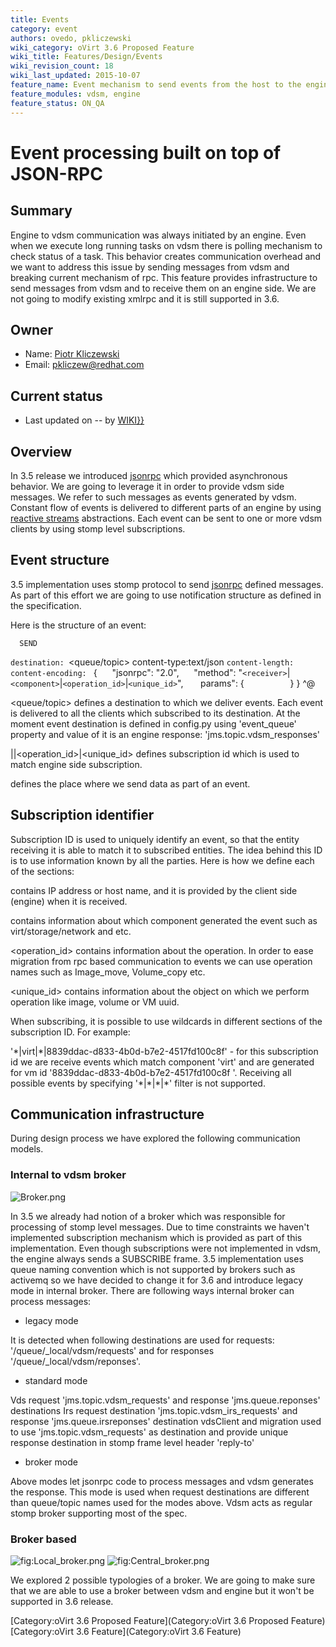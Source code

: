 ```yaml
---
title: Events
category: event
authors: ovedo, pkliczewski
wiki_category: oVirt 3.6 Proposed Feature
wiki_title: Features/Design/Events
wiki_revision_count: 18
wiki_last_updated: 2015-10-07
feature_name: Event mechanism to send events from the host to the engine
feature_modules: vdsm, engine
feature_status: ON_QA
---
```


# Event processing built on top of JSON-RPC

## Summary

Engine to vdsm communication was always initiated by an engine. Even when we execute long running tasks on vdsm there is polling mechanism to check status of a task. This behavior creates communication overhead and we want to address this issue by sending messages from vdsm and breaking current mechanism of rpc. This feature provides infrastructure to send messages from vdsm and to receive them on an engine side. We are not going to modify existing xmlrpc and it is still supported in 3.6.

## Owner

*   Name: [ Piotr Kliczewski](User:Pkliczewski)
*   Email: <pkliczew@redhat.com>

## Current status

*   Last updated on -- by [ WIKI}}](User:{{urlencode:{{REVISIONUSER}})

## Overview

In 3.5 release we introduced [jsonrpc](/develop/release-management/features/ux/design/jsonrpc3.5/) which provided asynchronous behavior. We are going to leverage it in order to provide vdsm side messages. We refer to such messages as events generated by vdsm. Constant flow of events is delivered to different parts of an engine by using [reactive streams](http://www.reactive-streams.org/) abstractions. Each event can be sent to one or more vdsm clients by using stomp level subscriptions.

## Event structure

3.5 implementation uses stomp protocol to send [jsonrpc](http://www.jsonrpc.org/specification) defined messages. As part of this effort we are going to use notification structure as defined in the specification.

Here is the structure of an event:

      SEND
`destination: `<queue/topic>
      content-type:text/json
`content-length: `<length>
`content-encoding: `<token as defined by IANA>
      {
           "jsonrpc": "2.0",
           "method": "`<receiver>`|`<component>`|`<operation_id>`|`<unique_id>`",
            params": {
`       `<contents>
          }
      }
      ^@

<queue/topic> defines a destination to which we deliver events. Each event is delivered to all the clients which subscribed to its destination. At the moment event destination is defined in config.py using 'event_queue' property and value of it is an engine response: 'jms.topic.vdsm_responses'

<receiver>|<component>|<operation_id>|<unique_id> defines subscription id which is used to match engine side subscription.

<contents> defines the place where we send data as part of an event.

## Subscription identifier

Subscription ID is used to uniquely identify an event, so that the entity receiving it is able to match it to subscribed entities. The idea behind this ID is to use information known by all the parties. Here is how we define each of the sections:

<receiver> contains IP address or host name, and it is provided by the client side (engine) when it is received.

<component> contains information about which component generated the event such as virt/storage/network and etc.

<operation_id> contains information about the operation. In order to ease migration from rpc based communication to events we can use operation names such as Image_move, Volume_copy etc.

<unique_id> contains information about the object on which we perform operation like image, volume or VM uuid.

When subscribing, it is possible to use wildcards in different sections of the subscription ID. For example:

'\*|virt|\*|8839ddac-d833-4b0d-b7e2-4517fd100c8f' - for this subscription id we are receive events which match component 'virt' and are generated for vm id '8839ddac-d833-4b0d-b7e2-4517fd100c8f '. Receiving all possible events by specifying '\*|\*|\*|\*' filter is not supported.

## Communication infrastructure

During design process we have explored the following communication models.

### Internal to vdsm broker

![](Broker.png‎ "Broker.png‎")

In 3.5 we already had notion of a broker which was responsible for processing of stomp level messages. Due to time constraints we haven't implemented subscription mechanism which is provided as part of this implementation. Even though subscriptions were not implemented in vdsm, the engine always sends a SUBSCRIBE frame. 3.5 implementation uses queue naming convention which is not supported by brokers such as activemq so we have decided to change it for 3.6 and introduce legacy mode in internal broker. There are following ways internal broker can process messages:

*   legacy mode

It is detected when following destinations are used for requests: '/queue/_local/vdsm/requests' and for responses '/queue/_local/vdsm/reponses'.

*   standard mode

Vds request 'jms.topic.vdsm_requests' and response 'jms.queue.reponses' destinations Irs request destination 'jms.topic.vdsm_irs_requests' and response 'jms.queue.irsreponses' destination vdsClient and migration used to use 'jms.topic.vdsm_requests' as destination and provide unique response destination in stomp frame level header 'reply-to'

*   broker mode

Above modes let jsonrpc code to process messages and vdsm generates the response. This mode is used when request destinations are different than queue/topic names used for the modes above. Vdsm acts as regular stomp broker supporting most of the spec.

### Broker based

![](Local_broker.png "fig:Local_broker.png") ![](Central_broker.png "fig:Central_broker.png")

We explored 2 possible typologies of a broker. We are going to make sure that we are able to use a broker between vdsm and engine but it won't be supported in 3.6 release.

[Category:oVirt 3.6 Proposed Feature](Category:oVirt 3.6 Proposed Feature) [Category:oVirt 3.6 Feature](Category:oVirt 3.6 Feature)
